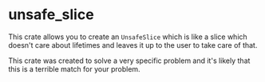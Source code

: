 # unsafe_slice
This crate allows you to create an `UnsafeSlice` which is like a slice which doesn't care about lifetimes and leaves it up to the user to take care of that.

This crate was created to solve a very specific problem and it's likely that this is a terrible match for your problem.

